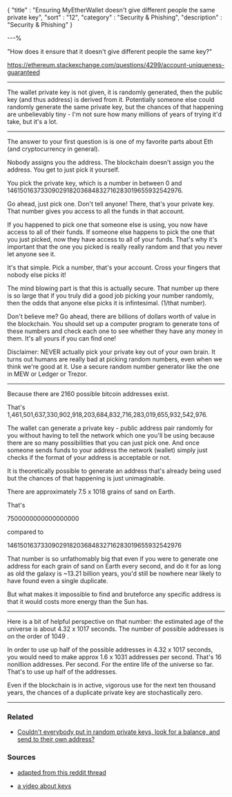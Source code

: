 {
"title"       : "Ensuring MyEtherWallet doesn't give different people the same private key",
"sort"        : "12",
"category"    : "Security & Phishing",
"description" : "Security & Phishing"
}

---%


"How does it ensure that it doesn't give different people the same key?"

https://ethereum.stackexchange.com/questions/4299/account-uniqueness-guaranteed

---

The wallet private key is not given, it is randomly generated, then the public key (and thus address) is derived from it. Potentially someone else could randomly generate the same private key, but the chances of that happening are unbelievably tiny - I'm not sure how many millions of years of trying it'd take, but it's a lot.

---

The answer to your first question is is one of my favorite parts about Eth (and cryptocurrency in general).

Nobody assigns you the address. The blockchain doesn't assign you the address. You get to just pick it yourself.

You pick the private key, which is a number in between 0 and 1461501637330902918203684832716283019655932542976.

Go ahead, just pick one. Don't tell anyone! There, that's your private key. That number gives you access to all the funds in that account.

If you happened to pick one that someone else is using, you now have access to all of their funds. If someone else happens to pick the one that you just picked, now they have access to all of your funds. That's why it's important that the one you picked is really really random and that you never let anyone see it.

It's that simple. Pick a number, that's your account. Cross your fingers that nobody else picks it!

The mind blowing part is that this is actually secure. That number up there is so large that if you truly did a good job picking your number randomly, then the odds that anyone else picks it is infintesimal. (1/that number).

Don't believe me? Go ahead, there are billions of dollars worth of value in the blockchain. You should set up a computer program to generate tons of these numbers and check each one to see whether they have any money in them. It's all yours if you can find one!

Disclaimer: NEVER actually pick your private key out of your own brain. It turns out humans are really bad at picking random numbers, even when we think we're good at it. Use a secure random number generator like the one in MEW or Ledger or Trezor.

---

Because there are 2160 possible bitcoin addresses exist.

That's 1,461,501,637,330,902,918,203,684,832,716,283,019,655,932,542,976.

The wallet can generate a private key - public address pair randomly for you without having to tell the network which one you'll be using because there are so many possibilities that you can just pick one. And once someone sends funds to your address the network (wallet) simply just checks if the format of your address is acceptable or not.

It is theoretically possible to generate an address that's already being used but the chances of that happening is just unimaginable.

There are approximately 7.5 x 1018 grains of sand on Earth.

That's

7500000000000000000

compared to

1461501637330902918203684832716283019655932542976

That number is so unfathomably big that even if you were to generate one address for each grain of sand on Earth every second, and do it for as long as old the galaxy is ~13.21 billion years, you'd still be nowhere near likely to have found even a single duplicate.

But what makes it impossible to find and bruteforce any specific address is that it would costs more energy than the Sun has.

---

Here is a bit of helpful perspective on that number: the estimated age of the universe is about 4.32 x 1017 seconds. The number of possible addresses is on the order of 1049 .

In order to use up half of the possible addresses in 4.32 x 1017 seconds, you would need to make approx 1.6 x 1031 addresses per second. That's 16 nonillion addresses. Per second. For the entire life of the universe so far. That's to use up half of the addresses.

Even if the blockchain is in active, vigorous use for the next ten thousand years, the chances of a duplicate private key are stochastically zero.

---

### Related

- [Couldn't everybody put in random private keys, look for a balance, and send to their own address?](https://myetherwallet.groovehq.com/knowledge_base/topics/couldnt-everybody-put-in-random-private-keys-look-for-a-balance-and-send-to-their-own-address)


### Sources
- [adapted from this reddit thread](https://www.reddit.com/r/ethereum/comments/6fr2lx/updated_its_time_to_get_real_stop_relying_on/diki8iz/)

- [a video about keys](http://decypher.tv/series/ethereum-development/video/2)
